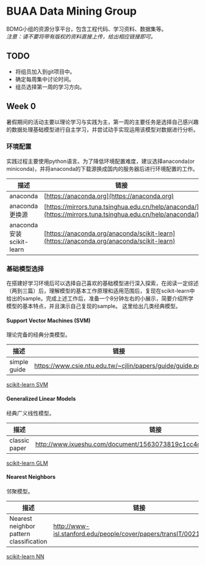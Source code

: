 # BUAA Data Mining Group

BDMG小组的资源分享平台，包含工程代码、学习资料、数据集等。  
*注意：请不要将带有版权的资料直接上传，给出相应链接即可。*

## TODO
* 将组员加入到git项目中。
* 确定每周集中讨论时间。
* 组员选择第一周的学习方向。

## Week 0 
暑假期间的活动主要以理论学习与实践为主，第一周的主要任务是选择自己感兴趣的数据处理基础模型进行自主学习，并尝试动手实现运用该模型对数据进行分析。
### 环境配置
实践过程主要使用python语言。为了降低环境配置难度，建议选择anaconda(or miniconda)，并将anaconda的下载源换成国内的服务器后进行环境配置的工作。  
  
|描述|链接|    
|---|---|  
| anaconda | [https://anaconda.org](https://anaconda.org) |  
| anaconda 更换源　| [https://mirrors.tuna.tsinghua.edu.cn/help/anaconda/](https://mirrors.tuna.tsinghua.edu.cn/help/anaconda/) |  
|anaconda 安装scikit-learn| [https://anaconda.org/anaconda/scikit-learn](https://anaconda.org/anaconda/scikit-learn) |  


### 基础模型选择
在搭建好学习环境后可以选择自己喜欢的基础模型进行深入探索，在阅读一定综述（两到三篇）后，理解模型的基本工作原理和适用范围后，复现在scikit-learn中给出的sample。完成上述工作后，准备一个8分钟左右的小展示，简要介绍所学模型的基本特点，并且演示自己复现的sample。
这里给出几类经典模型。
#### Support Vector Machines (SVM)
理论完备的经典分类模型。

|描述|链接|
|---|---|  
|simple guide|https://www.csie.ntu.edu.tw/~cjlin/papers/guide/guide.pdf |


[scikit-learn SVM](http://scikit-learn.org/stable/modules/svm.html)


#### Generalized Linear Models
经典广义线性模型。  

|描述|链接|
|---|---|  
|classic paper|http://www.ixueshu.com/document/1563073819c1cc4c318947a18e7f9386.html|

[scikit-learn GLM](http://scikit-learn.org/stable/modules/linear_model.html)

#### Nearest Neighbors
邻聚模型。

|描述|链接|
|---|---|  
|Nearest neighbor pattern classification| http://www-isl.stanford.edu/people/cover/papers/transIT/0021cove.pdf|

[scikit-learn NN](http://scikit-learn.org/stable/modules/neighbors.html)


